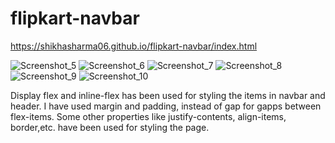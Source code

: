 # flipkart-navbar
https://shikhasharma06.github.io/flipkart-navbar/index.html

![Screenshot_5](https://github.com/Shikhasharma06/flipkart-navbar/assets/135316685/2102acec-0829-49a7-a9bb-0715b5b16b7d)
![Screenshot_6](https://github.com/Shikhasharma06/flipkart-navbar/assets/135316685/c1bee159-0f17-4cb2-8686-f3bf2bf3e8d3)
![Screenshot_7](https://github.com/Shikhasharma06/flipkart-navbar/assets/135316685/84ff3d4a-0ed9-48dc-8d4b-77143bd1c7a1)
![Screenshot_8](https://github.com/Shikhasharma06/flipkart-navbar/assets/135316685/55ab7bd6-195c-4491-9dbc-56f12e628ed5)
![Screenshot_9](https://github.com/Shikhasharma06/flipkart-navbar/assets/135316685/c1af40a2-c28a-404f-ad6c-9d182301915f)
![Screenshot_10](https://github.com/Shikhasharma06/flipkart-navbar/assets/135316685/051c695a-8846-4872-bee0-d9f789a17a70)

Display flex and inline-flex has been used for styling the items in navbar and header.
I have used margin and padding, instead of gap for gapps between flex-items.
Some other properties like justify-contents, align-items, border,etc. have been used for styling the page.
